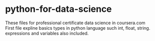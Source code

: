 # python-for-data-science 
These files for professional certificate data science in coursera.com <br/>
First file expline basics types in python language such int, float, string. expressions and variables also included. 
